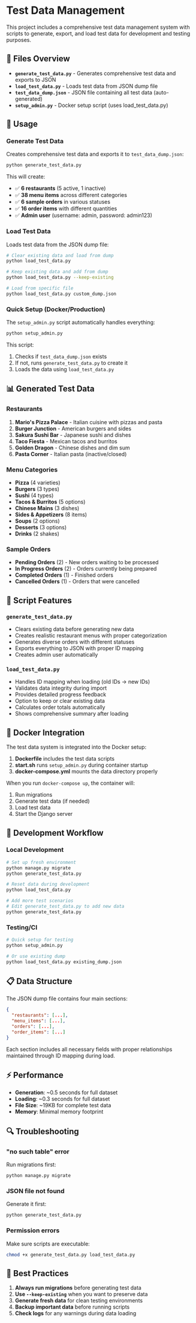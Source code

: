 # Test Data Management

This project includes a comprehensive test data management system with scripts to generate, export, and load test data for development and testing purposes.

## 📁 Files Overview

- **`generate_test_data.py`** - Generates comprehensive test data and exports to JSON
- **`load_test_data.py`** - Loads test data from JSON dump file
- **`test_data_dump.json`** - JSON file containing all test data (auto-generated)
- **`setup_admin.py`** - Docker setup script (uses load_test_data.py)

## 🚀 Usage

### Generate Test Data
Creates comprehensive test data and exports it to `test_data_dump.json`:

```bash
python generate_test_data.py
```

This will create:
- ✅ **6 restaurants** (5 active, 1 inactive)
- ✅ **38 menu items** across different categories
- ✅ **6 sample orders** in various statuses
- ✅ **16 order items** with different quantities
- ✅ **Admin user** (username: admin, password: admin123)

### Load Test Data
Loads test data from the JSON dump file:

```bash
# Clear existing data and load from dump
python load_test_data.py

# Keep existing data and add from dump
python load_test_data.py --keep-existing

# Load from specific file
python load_test_data.py custom_dump.json
```

### Quick Setup (Docker/Production)
The `setup_admin.py` script automatically handles everything:

```bash
python setup_admin.py
```

This script:
1. Checks if `test_data_dump.json` exists
2. If not, runs `generate_test_data.py` to create it
3. Loads the data using `load_test_data.py`

## 📊 Generated Test Data

### Restaurants
1. **Mario's Pizza Palace** - Italian cuisine with pizzas and pasta
2. **Burger Junction** - American burgers and sides
3. **Sakura Sushi Bar** - Japanese sushi and dishes
4. **Taco Fiesta** - Mexican tacos and burritos
5. **Golden Dragon** - Chinese dishes and dim sum
6. **Pasta Corner** - Italian pasta (inactive/closed)

### Menu Categories
- **Pizza** (4 varieties)
- **Burgers** (3 types)
- **Sushi** (4 types)
- **Tacos & Burritos** (5 options)
- **Chinese Mains** (3 dishes)
- **Sides & Appetizers** (8 items)
- **Soups** (2 options)
- **Desserts** (3 options)
- **Drinks** (2 shakes)

### Sample Orders
- **Pending Orders** (2) - New orders waiting to be processed
- **In Progress Orders** (2) - Orders currently being prepared
- **Completed Orders** (1) - Finished orders
- **Cancelled Orders** (1) - Orders that were cancelled

## 🔧 Script Features

### `generate_test_data.py`
- Clears existing data before generating new data
- Creates realistic restaurant menus with proper categorization
- Generates diverse orders with different statuses
- Exports everything to JSON with proper ID mapping
- Creates admin user automatically

### `load_test_data.py`
- Handles ID mapping when loading (old IDs → new IDs)
- Validates data integrity during import
- Provides detailed progress feedback
- Option to keep or clear existing data
- Calculates order totals automatically
- Shows comprehensive summary after loading

## 🐳 Docker Integration

The test data system is integrated into the Docker setup:

1. **Dockerfile** includes the test data scripts
2. **start.sh** runs `setup_admin.py` during container startup
3. **docker-compose.yml** mounts the data directory properly

When you run `docker-compose up`, the container will:
1. Run migrations
2. Generate test data (if needed)
3. Load test data
4. Start the Django server

## 🔄 Development Workflow

### Local Development
```bash
# Set up fresh environment
python manage.py migrate
python generate_test_data.py

# Reset data during development
python load_test_data.py

# Add more test scenarios
# Edit generate_test_data.py to add new data
python generate_test_data.py
```

### Testing/CI
```bash
# Quick setup for testing
python setup_admin.py

# Or use existing dump
python load_test_data.py existing_dump.json
```

## 📋 Data Structure

The JSON dump file contains four main sections:

```json
{
  "restaurants": [...],
  "menu_items": [...],
  "orders": [...],
  "order_items": [...]
}
```

Each section includes all necessary fields with proper relationships maintained through ID mapping during load.

## ⚡ Performance

- **Generation**: ~0.5 seconds for full dataset
- **Loading**: ~0.3 seconds for full dataset
- **File Size**: ~19KB for complete test data
- **Memory**: Minimal memory footprint

## 🔍 Troubleshooting

### "no such table" error
Run migrations first:
```bash
python manage.py migrate
```

### JSON file not found
Generate it first:
```bash
python generate_test_data.py
```

### Permission errors
Make sure scripts are executable:
```bash
chmod +x generate_test_data.py load_test_data.py
```

## 🎯 Best Practices

1. **Always run migrations** before generating test data
2. **Use `--keep-existing`** when you want to preserve data
3. **Generate fresh data** for clean testing environments
4. **Backup important data** before running scripts
5. **Check logs** for any warnings during data loading 